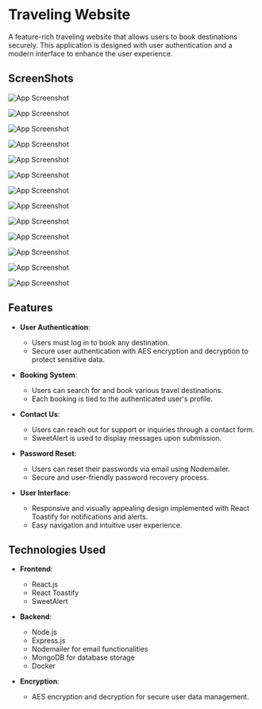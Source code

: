 # Traveling Website

A feature-rich traveling website that allows users to book destinations securely. This application is designed with user authentication and a modern interface to enhance the user experience.

## ScreenShots

![App Screenshot](https://res.cloudinary.com/djkvcjvrs/image/upload/v1729568337/Traveling%20website/tiyozekmkskzoder4v0b.png)

![App Screenshot](https://res.cloudinary.com/djkvcjvrs/image/upload/v1729568337/Traveling%20website/dnvkwzqq5gtyxofcesre.png)

![App Screenshot](https://res.cloudinary.com/djkvcjvrs/image/upload/v1729568337/Traveling%20website/eb0jrgo6vwfgu8f43tfv.png)

![App Screenshot](https://res.cloudinary.com/djkvcjvrs/image/upload/v1729569785/Traveling%20website/kzlf0qbwrnggxppjg9xb.png)

![App Screenshot](https://res.cloudinary.com/djkvcjvrs/image/upload/v1729569902/Traveling%20website/j3ycnimdudfpkoun1o3t.png)

![App Screenshot](https://res.cloudinary.com/djkvcjvrs/image/upload/v1729569901/Traveling%20website/rtlaak8cxxwdbxbclfqb.png)

![App Screenshot](https://res.cloudinary.com/djkvcjvrs/image/upload/v1729570050/Traveling%20website/wbfld4ke2rye2qei1qan.png)

![App Screenshot](https://res.cloudinary.com/djkvcjvrs/image/upload/v1729570050/Traveling%20website/qzog2p6ozaiqujmdhx8c.png)

![App Screenshot](https://res.cloudinary.com/djkvcjvrs/image/upload/v1729570193/Traveling%20website/g66kdpwoe66cjd7ssnhv.png)

![App Screenshot](https://res.cloudinary.com/djkvcjvrs/image/upload/v1729570193/Traveling%20website/y0tr7rnqafqrmx0zsg1r.png)

![App Screenshot](https://res.cloudinary.com/djkvcjvrs/image/upload/v1729570283/Traveling%20website/hytsvk0wimytiai2ao9z.png)

![App Screenshot](https://res.cloudinary.com/djkvcjvrs/image/upload/v1729570284/Traveling%20website/dindexgunkxtjiftkmoe.png)

![App Screenshot](https://res.cloudinary.com/djkvcjvrs/image/upload/v1729570284/Traveling%20website/xczqkfb3o1p2xiierinh.png)


## Features

- **User Authentication**: 
  - Users must log in to book any destination.
  - Secure user authentication with AES encryption and decryption to protect sensitive data.

- **Booking System**:
  - Users can search for and book various travel destinations.
  - Each booking is tied to the authenticated user's profile.

- **Contact Us**:
  - Users can reach out for support or inquiries through a contact form.
  - SweetAlert is used to display messages upon submission.

- **Password Reset**:
  - Users can reset their passwords via email using Nodemailer.
  - Secure and user-friendly password recovery process.

- **User Interface**:
  - Responsive and visually appealing design implemented with React Toastify for notifications and alerts.
  - Easy navigation and intuitive user experience.

## Technologies Used

- **Frontend**: 
  - React.js
  - React Toastify
  - SweetAlert

- **Backend**:
  - Node.js
  - Express.js
  - Nodemailer for email functionalities
  - MongoDB for database storage
  - Docker

- **Encryption**:
  - AES encryption and decryption for secure user data management.




